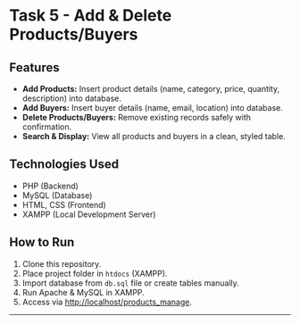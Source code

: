 # Task 5 - Add & Delete Products/Buyers

## Features
- **Add Products:** Insert product details (name, category, price, quantity, description) into database.
- **Add Buyers:** Insert buyer details (name, email, location) into database.
- **Delete Products/Buyers:** Remove existing records safely with confirmation.
- **Search & Display:** View all products and buyers in a clean, styled table.

## Technologies Used
- PHP (Backend)
- MySQL (Database)
- HTML, CSS (Frontend)
- XAMPP (Local Development Server)

## How to Run
1. Clone this repository.
2. Place project folder in `htdocs` (XAMPP).
3. Import database from `db.sql` file or create tables manually.
4. Run Apache & MySQL in XAMPP.
5. Access via [http://localhost/products_manage](http://localhost/products_manage).

---

